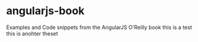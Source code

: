 angularjs-book
==============

Examples and Code snippets from the AngularJS O'Reilly book
this is a test
this is anohter theset
